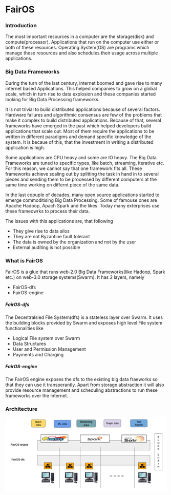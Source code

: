 # FairOS

### Introduction

The most important resources in a computer are the storage(disk) and compute(processor). Applications that run on the 
computer use either or both of these resources. Operating System(OS) are programs which manage these resources and also 
schedules their usage across multiple applications.   

### Big Data Frameworks

During the turn of the last century, internet boomed and gave rise to many internet based Applications. This helped
companies to grow on a global scale, which in turn rise to data explosion and these companies started looking for Big
Data Processing frameworks.

It is not trivial to build distributed applications because of several factors. Hardware failures and algorithmic 
consensus are few of the problems that make it complex to build distributed applications. Because of that, several
frameworks have emerged in the past which helped developers build applications that scale out. Most of them require the
applications to be written in different paradigms and demand specific knowledge of the system. It is becaue of this, 
that the investment in writing a distributed application is high.

Some applications are CPU heavy and some are IO heavy. The Big Data Frameworks are tuned to specific types, like batch,
streaming, iterative etc. For this reason, we cannot say that one framework fits all. These frameworks achieve scaling 
out by splitting the task in hand in to several pieces and sending them to be processed by different computers at the 
same time working on differnt piece of the same data. 

In the last copuple of decades, many open source applications started to emerge commoditising Big Data Processing. Some
of famouse ones are Apache Hadoop, Apach Spark and the likes. Today many exterprises use these frameowrks to process
their data. 

The issues with this applications are, that following
- They give rise to data silos
- They are not Byzantine fault tolerant
- The data is owned by the organization and not by the user
- External auditing is not possible

### What is FairOS

FairOS is a glue that runs web-2.0 Big Data Frameworks(like Hadoop, Spark etc.) on web-3.0 storage systems(Swarm). 
It has 2 layers, namely
- FairOS-dfs
- FairOS-engine  

##### FairOS-dfs 
The Decentralsied File System(dfs) is a stateless layer over Swarm. It uses the building blocks provided by Swarm and exposes
high level File system functionalities like
- Logical File system over Swarm
- Data Structures 
- User and Permission Management
- Payments and Charging

##### FairOS-engine
The FairOS engine exposes the dfs to the existing big data fraeworks so that they can use it transperantly. Apart from 
storage abstraction it will also provide resource management and scheduling abstractions to run these frameworks over
the Internet.


### Architecture

![Test Image 4](https://github.com/fairDataSociety/fairOS/blob/master/doc/images/FairOS-Architecture.png)

